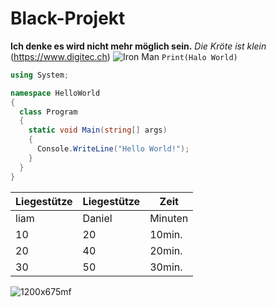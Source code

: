 # Black-Projekt
**Ich denke es wird nicht mehr möglich sein.**
*Die Kröte ist klein*
(https://www.digitec.ch)
![Iron Man](https://is4-ssl.mzstatic.com/image/thumb/aIvtSHOcgUL4ym2l6eQHPQ/1200x675mf.jpg)
`Print(Halo World)`

```c#
using System;

namespace HelloWorld
{
  class Program
  {
    static void Main(string[] args)
    {
      Console.WriteLine("Hello World!");    
    }
  }
}
```

| Liegestütze | Liegestütze | Zeit |
| --- | --- | --- |
| liam | Daniel | Minuten |
| 10 | 20 | 10min. |
| 20 | 40 | 20min. |
| 30 | 50 | 30min. |

![1200x675mf](https://user-images.githubusercontent.com/110893121/183609486-df03aa24-f761-478d-9d05-b27d01e72c51.jpg)

